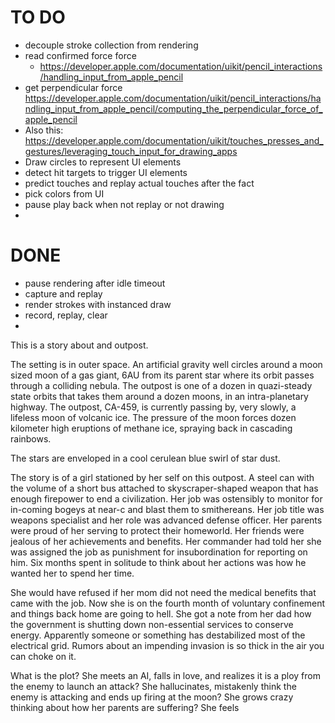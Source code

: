 # TO DO
* decouple stroke collection from rendering
* read confirmed force force
  * https://developer.apple.com/documentation/uikit/pencil_interactions/handling_input_from_apple_pencil
* get perpendicular force https://developer.apple.com/documentation/uikit/pencil_interactions/handling_input_from_apple_pencil/computing_the_perpendicular_force_of_apple_pencil
* Also this: https://developer.apple.com/documentation/uikit/touches_presses_and_gestures/leveraging_touch_input_for_drawing_apps
* Draw circles to represent UI elements
* detect hit targets to trigger UI elements
* predict touches and replay actual touches after the fact
* pick colors from UI
* pause play back when not replay or not drawing
* 

# DONE
* pause rendering after idle timeout
* capture and replay
* render strokes with instanced draw
* record, replay, clear
* 
This is a story about and outpost.

The setting is in outer space. An artificial gravity well circles around a moon sized moon of a gas giant, 6AU from its parent star where its orbit passes through a colliding nebula. The outpost is one of a dozen in quazi-steady state orbits that takes them around a dozen moons, in an intra-planetary highway. The outpost, CA-459, is currently passing by, very slowly, a lifeless moon of volcanic ice. The pressure of the moon forces dozen kilometer high eruptions of methane ice, spraying back in cascading rainbows.

The stars are enveloped in a cool cerulean blue swirl of star dust. 

The story is of a girl stationed by her self on this outpost. A steel can with the volume of a short bus attached to skyscraper-shaped weapon that has enough firepower to end a civilization. Her job was ostensibly to monitor for in-coming bogeys at near-c and blast them to smithereans. Her job title was  weapons specialist and her role was advanced defense officer. Her parents were proud of her serving to protect their homeworld. Her friends were jealous of her achievements and benefits. Her commander had told her she was assigned the job as punishment for insubordination for reporting on him. Six months spent in solitude to think about her actions was how he wanted her to spend her time. 

She would have refused if her mom did not need the medical benefits that came with the job. Now she is on the fourth month of voluntary confinement and things back home are going to hell. She got a note from her dad how the government is shutting down non-essential services to conserve energy. Apparently someone or something has destabilized most of the electrical grid. Rumors about an impending invasion is so thick in the air you can choke on it.

What is the plot? She meets an AI, falls in love, and realizes it is a ploy from the enemy to launch an attack?
She hallucinates, mistakenly think the enemy is attacking and ends up firing at the moon?
She grows crazy thinking about how her parents are suffering?
She feels 

